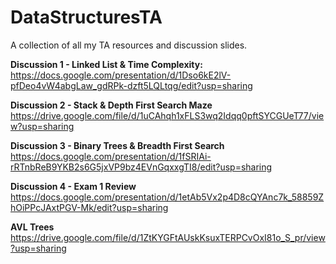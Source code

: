 # DataStructuresTA

A collection of all my TA resources and discussion slides.

**Discussion 1 - Linked List & Time Complexity:** https://docs.google.com/presentation/d/1Dso6kE2lV-pfDeo4vW4abgLaw_gdRPk-dzft5LQLtqg/edit?usp=sharing

**Discussion 2 - Stack & Depth First Search Maze** https://drive.google.com/file/d/1uCAhqh1xFLS3wq2Idqq0pftSYCGUeT77/view?usp=sharing

**Discussion 3 - Binary Trees & Breadth First Search** https://docs.google.com/presentation/d/1fSRIAi-rRTnbReB9YKB2s6G5jxVP9bz4EVnGqxxgTI8/edit?usp=sharing

**Discussion 4 - Exam 1 Review** https://docs.google.com/presentation/d/1etAb5Vx2p4D8cQYAnc7k_58859ZhOiPPcJAxtPGV-Mk/edit?usp=sharing

**AVL Trees** https://drive.google.com/file/d/1ZtKYGFtAUskKsuxTERPCvOxI81o_S_pr/view?usp=sharing
